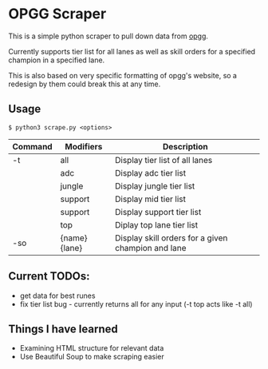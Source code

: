 # OPGG Scraper

This is a simple python scraper to pull down data from [opgg](https://op.gg).

Currently supports tier list for all lanes as well as skill orders for a specified champion in a specified lane.

This is also based on very specific formatting of opgg's website, so a redesign by them could break this at any time.

## Usage
```
$ python3 scrape.py <options>
```
|Command|Modifiers|Description|
|-|-|-|
|-t|all|Display tier list of all lanes|
||adc|Display adc tier list|
||jungle|Display jungle tier list|
||support|Display mid tier list|
||support|Display support tier  list|
||top|Diplay top lane tier list|
|-so|{name} {lane}|Display skill orders for a given champion and lane|

## Current TODOs:
* get data for best runes
* fix tier list bug - currently returns all for any input (-t top acts like -t all)

## Things I have learned
* Examining HTML structure for relevant data
* Use Beautiful Soup to make scraping easier
